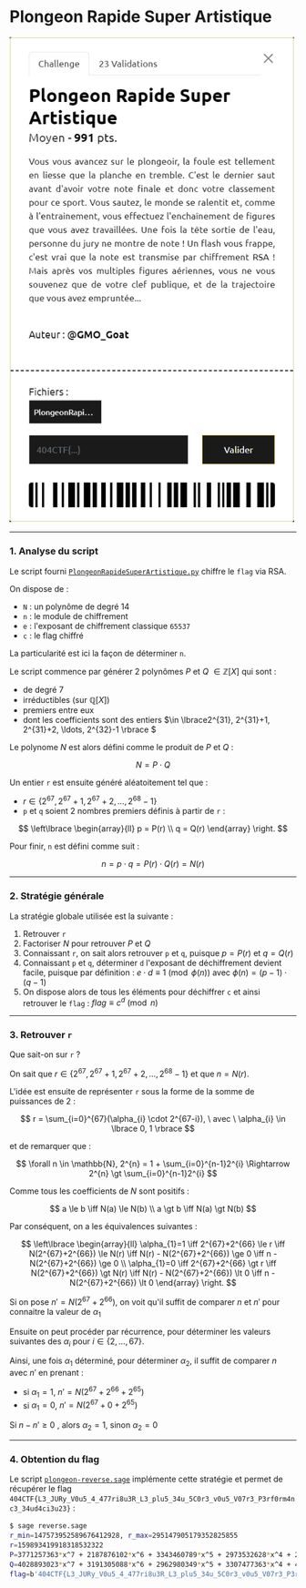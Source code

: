 # Plongeon Rapide Super Artistique

<img alt="énoncé du challenge" src="enonce.png" width=500>

----

### 1. Analyse du script

Le script fourni [`PlongeonRapideSuperArtistique.py`](./PlongeonRapideSuperArtistique.py) chiffre le `flag` via RSA.

On dispose de :
- `N` : un polynôme de degré 14
- `n` : le module de chiffrement
- `e` : l'exposant de chiffrement classique `65537`
- `c` : le flag chiffré

La particularité est ici la façon de déterminer `n`.

Le script commence par générer 2 polynômes $P$ et $Q$ $\in \mathbb{Z}[X]$ qui sont :
- de degré 7
- irréductibles (sur $\mathbb{Q}[X]$)
- premiers entre eux
- dont les coefficients sont des entiers $\in \lbrace2^{31}, 2^{31}+1, 2^{31}+2, \ldots, 2^{32}-1 \rbrace $

Le polynome $N$ est alors défini comme le produit de $P$ et $Q$ :

$$
N = P \cdot Q
$$

Un entier `r` est ensuite généré aléatoitement tel que :
- $r \in \lbrace 2^{67}, 2^{67}+1, 2^{67}+2, \ldots, 2^{68}-1 \rbrace$
- `p` et `q` soient 2 nombres premiers définis à partir de `r` :

$$
\left\lbrace
    \begin{array}{ll}
        p = P(r)
        \\
        q = Q(r)
    \end{array}
\right.
$$

Pour finir, `n` est défini comme suit :

$$
n = p \cdot q = P(r) \cdot Q(r) = N(r)
$$

----

### 2. Stratégie générale

La stratégie globale utilisée est la suivante :
1. Retrouver `r`
2. Factoriser $N$ pour retrouver $P$ et $Q$
3. Connaissant `r`, on sait alors retrouver `p` et `q`, puisque $p = P(r)$ et $q = Q(r)$
4. Connaissant `p` et `q`, déterminer `d` l'exposant de déchiffrement devient facile, puisque par définition : $e \cdot d \equiv 1 \pmod{\phi(n)}$ avec $\phi(n) = (p-1) \cdot (q-1)$
5. On dispose alors de tous les éléments pour déchiffrer `c` et ainsi retrouver le `flag` : $flag \equiv c^{d} \pmod{n}$

----

### 3. Retrouver `r`

Que sait-on sur `r` ?

On sait que $r \in \lbrace 2^{67}, 2^{67}+1, 2^{67}+2, \ldots, 2^{68}-1 \rbrace$ et que $n = N(r)$.

L'idée est ensuite de représenter `r` sous la forme de la somme de puissances de 2 :

$$
r = \sum_{i=0}^{67}(\alpha_{i} \cdot 2^{67-i}), \ avec \ \alpha_{i} \in \lbrace 0, 1 \rbrace
$$

et de remarquer que :

$$
\forall n \in \mathbb{N}, 2^{n} = 1 + \sum_{i=0}^{n-1}2^{i}
\Rightarrow 2^{n} \gt \sum_{i=0}^{n-1}2^{i}
$$

Comme tous les coefficients de $N$ sont positifs :

$$
a \le b \iff N(a) \le N(b)
\\
a \gt b \iff N(a) \gt N(b)
$$

Par conséquent, on a les équivalences suivantes :

$$
\left\lbrace
    \begin{array}{ll}
        \alpha_{1}=1 \iff 2^{67}+2^{66} \le r \iff N(2^{67}+2^{66}) \le N(r) \iff N(r) - N(2^{67}+2^{66}) \ge 0 \iff n - N(2^{67}+2^{66}) \ge 0
        \\
        \alpha_{1}=0 \iff 2^{67}+2^{66} \gt r \iff N(2^{67}+2^{66}) \gt N(r) \iff N(r) - N(2^{67}+2^{66}) \lt 0 \iff n - N(2^{67}+2^{66}) \lt 0
    \end{array}
\right.
$$

Si on pose $n' = N(2^{67}+2^{66})$, on voit qu'il suffit de comparer $n$ et $n'$ pour connaitre la valeur de $\alpha_{1}$

Ensuite on peut procéder par récurrence, pour déterminer les valeurs suivantes des $\alpha_{i}$ pour $i \in \lbrace 2, \ldots, 67 \rbrace$.

Ainsi, une fois $\alpha_{1}$ déterminé, pour déterminer $\alpha_{2}$, il suffit de comparer $n$ avec $n'$ en prenant :

- si $\alpha_{1}=1$, $n' = N(2^{67}+2^{66}+2^{65})$
- si $\alpha_{1}=0$, $n' = N(2^{67}+0+2^{65})$

Si $n - n' \ge 0$ , alors $\alpha_{2} = 1$, sinon $\alpha_{2} = 0$

----

### 4. Obtention du flag

Le script [`plongeon-reverse.sage`](./plongeon-reverse.sage) implémente cette stratégie et permet de récupérer le flag `404CTF{L3_JURy_V0u5_4_477ri8u3R_L3_plu5_34u_5C0r3_v0u5_V07r3_P3rf0rm4nc3_34ud4ci3u23}` :

```sh
$ sage reverse.sage
r_min=147573952589676412928, r_max=295147905179352825855
r=159893419918318532322
P=3771257363*x^7 + 2187876102*x^6 + 3343460789*x^5 + 2973532628*x^4 + 2270245903*x^3 + 2634087910*x^2 + 2159836359*x + 2346852397
Q=4028893023*x^7 + 3191305088*x^6 + 2962980349*x^5 + 3307477363*x^4 + 4071918546*x^3 + 2175376981*x^2 + 2508855504*x + 3326702497
flag=b'404CTF{L3_JURy_V0u5_4_477ri8u3R_L3_plu5_34u_5C0r3_v0u5_V07r3_P3rf0rm4nc3_34ud4ci3u23}'
```
